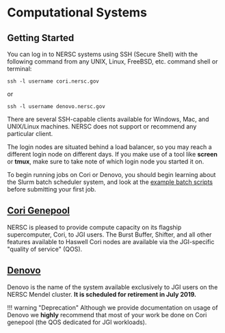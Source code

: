 # Computational Systems

## Getting Started

You can log in to NERSC systems using SSH (Secure Shell) with the following
command from any UNIX, Linux, FreeBSD, etc. command shell or terminal:

```
ssh -l username cori.nersc.gov
```

or

```
ssh -l username denovo.nersc.gov
```

There are several SSH-capable clients available for Windows, Mac, and
UNIX/Linux machines. NERSC does not support or recommend any
particular client.

The login nodes are situated behind a load balancer, so you may
reach a different login node on different days.  If you make use of a
tool like **screen** or **tmux**, make sure to take note of which
login node you started it on.

To begin running jobs on Cori or Denovo, you should begin learning
about the Slurm batch scheduler system, and look at
the [example batch scripts](../jobs/examples/index.md) before submitting
your first job.

## [Cori Genepool](cori-genepool.md)

NERSC is pleased to provide compute capacity on its flagship
supercomputer, Cori, to JGI users. The Burst Buffer, Shifter, and all
other features available to Haswell Cori nodes are available via the
JGI-specific "quality of service" (QOS).

## [Denovo](denovo.md)

Denovo is the name of the system available exclusively to JGI users on the
NERSC Mendel cluster. **It is scheduled for retirement in July 2019.**

!!! warning "Deprecation"
     Although we provide documentation
     on usage of Denovo we **highly** recommend that most of your work be done
     on Cori genepool (the QOS dedicated for JGI workloads).

